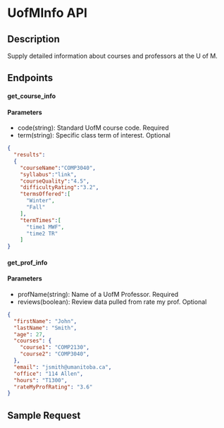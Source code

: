 # UofMInfo API

## Description
Supply detailed information about courses and professors at the U of M.

## Endpoints
#### get_course_info

#### Parameters
- code(string): Standard UofM course code. Required
- term(string): Specific class term of interest. Optional


```JSON
{
  "results":
  {
    "courseName":"COMP3040",
    "syllabus":"link",
    "courseQuality":"4.5",
    "difficultyRating":"3.2",
    "termsOffered":[
      "Winter",
      "Fall"
    ],
    "termTimes":[
      "time1 MWF",
      "time2 TR"
    ]
}
```



#### get_prof_info

#### Parameters
- profName(string): Name of a UofM Professor. Required
- reviews(boolean): Review data pulled from rate my prof. Optional

```JSON
{
  "firstName": "John",
  "lastName": "Smith",
  "age": 27,
  "courses": {
    "course1": "COMP2130",
    "course2": "COMP3040",
  },
  "email": "jsmith@umanitoba.ca",
  "office": "114 Allen",
  "hours": "T1300",
  "rateMyProfRating": "3.6"
}
```

## Sample Request

